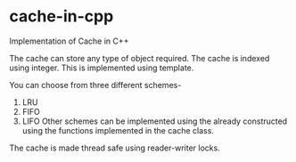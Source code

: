 # cache-in-cpp
Implementation of Cache in C++

The cache can store any type of object required. 
The cache is indexed using integer.
This is implemented using template. 

You can choose from three different schemes-
1. LRU
2. FIFO
3. LIFO
Other schemes can be implemented using the already constructed
using the functions implemented in the cache class.

The cache is made thread safe using reader-writer locks.
